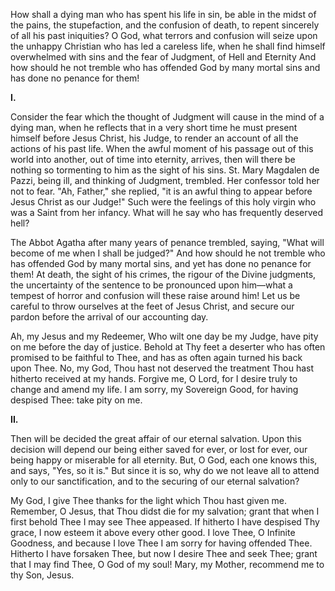 
How shall a dying man who has spent his life in sin, be able in the midst of the pains, the stupefaction, and the confusion of death, to repent sincerely of all his past iniquities? O God, what terrors and confusion will seize upon the unhappy Christian who has led a careless life, when he shall find himself overwhelmed with sins and the fear of Judgment, of Hell and Eternity And how should he not tremble who has offended God by many mortal sins and has done no penance for them!

**I\.**

Consider the fear which the thought of Judgment will cause in the mind of a dying man, when he reflects that in a very short time he must present himself before Jesus Christ, his Judge, to render an account of all the actions of his past life. When the awful moment of his passage out of this world into another, out of time into eternity, arrives, then will there be nothing so tormenting to him as the sight of his sins. St. Mary Magdalen de Pazzi, being ill, and thinking of Judgment, trembled. Her confessor told her not to fear. \"Ah, Father,\" she replied, \"it is an awful thing to appear before Jesus Christ as our Judge!\" Such were the feelings of this holy virgin who was a Saint from her infancy. What will he say who has frequently deserved hell?

The Abbot Agatha after many years of penance trembled, saying, \"What will become of me when I shall be judged?\" And how should he not tremble who has offended God by many mortal sins, and yet has done no penance for them! At death, the sight of his crimes, the rigour of the Divine judgments, the uncertainty of the sentence to be pronounced upon him—what a tempest of horror and confusion will these raise around him! Let us be careful to throw ourselves at the feet of Jesus Christ, and secure our pardon before the arrival of our accounting day.

Ah, my Jesus and my Redeemer, Who wilt one day be my Judge, have pity on me before the day of justice. Behold at Thy feet a deserter who has often promised to be faithful to Thee, and has as often again turned his back upon Thee. No, my God, Thou hast not deserved the treatment Thou hast hitherto received at my hands. Forgive me, O Lord, for I desire truly to change and amend my life. I am sorry, my Sovereign Good, for having despised Thee: take pity on me.

**II\.**

Then will be decided the great affair of our eternal salvation. Upon this decision will depend our being either saved for ever, or lost for ever, our being happy or miserable for all eternity. But, O God, each one knows this, and says, \"Yes, so it is.\" But since it is so, why do we not leave all to attend only to our sanctification, and to the securing of our eternal salvation?

My God, I give Thee thanks for the light which Thou hast given me. Remember, O Jesus, that Thou didst die for my salvation; grant that when I first behold Thee I may see Thee appeased. If hitherto I have despised Thy grace, I now esteem it above every other good. I love Thee, O Infinite Goodness, and because I love Thee I am sorry for having offended Thee. Hitherto I have forsaken Thee, but now I desire Thee and seek Thee; grant that I may find Thee, O God of my soul! Mary, my Mother, recommend me to thy Son, Jesus.

